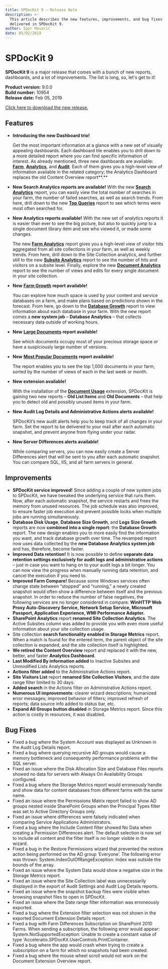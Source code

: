 ```yaml
---
title: SPDocKit 9 — Release Note
description: >-
  This article describes the new features, improvements, and bug fixes that are
  delivered in SPDocKit 9.
author: Igor Mesarić
date: 05/02/2019
---
```


# SPDocKit 9

**SPDocKit 9** is a major release that comes with a bunch of new reports, dashboards, and a lot of improvements. The list is long, so, let's get to it!

**Product version:** 9.0.0  
**Build number:** 10954  
**Release date:** Feb 05, 2019

[Click here to download the new release.](https://www.syskit.com/products/spdockit/download/)

## Features

* **Introducing the new Dashboard trio!**

  Get the most important information at a glance with a new set of visually appealing dashboards. Each dashboard tile enables you to drill down to a more detailed report where you can find specific information of interest. As already mentioned, three new dashboards are available: [**Farm**](../explore-reports-and-create-documentation/farm-explorer/farm-dashboard.md), [**Analytics**](../explore-reports-and-create-documentation/analytics-and-usage-reports/analytics-dashboard.md), and [**Audit**](../explore-reports-and-create-documentation/audit-reports/audit-dashboard.md). Each of them gives you a high-level view of information available in the related category; the Analytics Dashboard replaces the old Content Overview report**.**

* **New Search Analytics reports are available!** With the new [**Search Analytics**](../explore-reports-and-create-documentation/analytics-and-usage-reports/analytics-and-usage-reports-screen.md#search-analytics) report, you can easily view the total number of searches in your farm, the number of failed searches, as well as search trends. From here, drill down to the new [**Top Queries**](../explore-reports-and-create-documentation/analytics-and-usage-reports/analytics-and-usage-reports-screen.md#search-analytics) report to see which terms were most often searched for.
* **New Analytics reports available!** With the new set of analytics reports it is easier than ever to see the big picture, but also to quickly jump to a single document library item and see who viewed it, or made some changes.

  The new [**Farm Analytics**](../explore-reports-and-create-documentation/analytics-and-usage-reports/analytics-and-usage-reports-screen.md#analytics) report gives you a high-level view of visitor hits aggregated from all site collections in your farm, as well as weekly trends. From here, drill down to the Site Collection analytics, and further still to the new [**Subsite Analytics**](../explore-reports-and-create-documentation/analytics-and-usage-reports/analytics-and-usage-reports-screen.md#analytics) report to see the number of hits and visitors on a subsite level. Finally, explore the new [**Document Analytics**](../explore-reports-and-create-documentation/analytics-and-usage-reports/analytics-and-usage-reports-screen.md#analytics) report to see the number of views and edits for every single document in your site collection.

* **New** [**Farm Growth**](../explore-reports-and-create-documentation/analytics-and-usage-reports/analytics-and-usage-reports-screen.md#storage-metrics-and-growth) **report available!**

  You can explore how much space is used by your content and service databases on a farm, and make plans based on predictions shown in the forecast. From here, go down to the [**Database Growth**](../explore-reports-and-create-documentation/analytics-and-usage-reports/analytics-and-usage-reports-screen.md#storage-metrics-and-growth) report to view information about each database in your farm. With the new report comes a **new system job** – **Database Analytics** – that collects necessary data outside of working hours.

* **New** [**Large Documents**](../explore-reports-and-create-documentation/analytics-and-usage-reports/analytics-and-usage-reports-screen.md#storage-metrics-and-growth) **report available!**

  See which documents occupy most of your precious storage space or have a suspiciously large number of versions.

* **New** [**Most Popular Documents**](../explore-reports-and-create-documentation/analytics-and-usage-reports/analytics-and-usage-reports-screen.md#analytics) **report available!**

  The report enables you to see the top 1,000 documents in your farm, sorted by the number of views of each in the last week or month.

* **New extension available!**

  With the installation of the [**Document Usage**](../explore-reports-and-create-documentation/analytics-and-usage-reports/analytics-and-usage-reports-screen.md#document-reports) extension, SPDocKit is gaining two new reports – **Old List Items** and **Old Documents** – that help you to detect old and possibly unused items in your farm.

* **New Audit Log Details and Administrative Actions alerts available!**

  SPDocKit’s new audit alerts help you to keep track of all changes in your farm. Set the report to be delivered to your mail after each automatic snapshot, and prevent anyone from flying under your radar.

* **New Server Differences alerts available!**

  While comparing servers, you can now easily create a Server Differences alert that will be sent to you after each automatic snapshot. You can compare SQL, IIS, and all farm servers in general.

## Improvements

* **SPDocKit service improved!** Since adding a couple of new system jobs to SPDocKit, we have tweaked the underlying service that runs them. Now, after each automatic snapshot, the service restarts and frees the memory from unused resources. The job schedule was also improved, to ensure faster job execution and prevent possible locks when multiple jobs are running simultaneously.
* **Database Disk Usage**, **Database Size Growth**, and **Logs Size Growth** reports are now **combined into a single report**: the **Database Growth** report. The new design enables you to more easily find the information you want, and track database growth over time. The revamped report now uses data collected by the **new Database Analytics system job** and has, therefore, become faster.
* **Improved Data retention!**  It is now possible to define **separate data retention settings exclusively for audit logs and administrative actions** – just in case you want to hang on to your audit logs a bit longer. You can now view the progress when manually running data retention, and cancel the execution if you need to.
* **Improved Farm Compare!**  Because some Windows services often change state between “stopped” and “running,” a newly created snapshot would often show a difference between itself and the previous snapshot. In order to reduce the number of false negatives, the following services are no longer considered in compare: **WinHTTP Web Proxy Auto-Discovery Service, Network Setup Service, Microsoft Passport, Application Experience, WMI Performance Adapter.**
* **SharePoint Analytics** report **renamed Site Collection Analytics**.  The Active Subsites column was added to provide you with even more useful information about your site collection usage.
* Site collection **search functionality enabled in Storage Metrics** report.  When a match is found for the entered term, the parent object of the site collection is expanded, and the site collection itself is highlighted.
* **We retired the Content Overview** report and replaced it with the new, better, and faster **Analytics Dashboard**.
* **Last Modified By information added** to Inactive Subsites and Unmodified Lists Analytics reports.
* **Actions filter added** to the Administrative Actions report.
* **Site Visitors List** report **renamed Site Collection Visitors**, and the date range filter limited to 30 days.
* **Added search** in the Actions filter on Administrative Actions report.
* **Numerous UI improvements**: clearer wizard descriptions; humanized error messages; improved behavior of filters; improved refresh of reports; data source info added to status bar, etc.
* **Expand All Groups button disabled** in Storage Metrics report. Since this action is costly in resources, it was disabled.

## Bug Fixes

* Fixed a bug where the System Account was displayed as Unknown in the Audit Log Details report.
* Fixed a bug where querying recursive AD groups would cause a memory bottleneck and consequently performance problems with the SQL server.
* Fixed an issue where the Disk Allocation Size and Database Files reports showed no data for servers with Always On Availability Groups configured.
* Fixed a bug where the Storage Metrics report would erroneously handle and show data for content databases from different farms with the same name.
* Fixed an issue where the Permissions Matrix report failed to show AD groups nested inside SharePoint Groups when the Principal Types filter was set to Active Directory Groups only.
* Fixed an issue where differences were falsely indicated when comparing Service Applications Administrators.
* Fixed a bug where the Include Content filter showed No Data when creating a Permission Differences alert. The default selection is now set to include all content and the filter itself is no longer visible in the wizard.
* Fixed a bug in the Restore Permissions wizard that prevented the restore action being performed on the AD group ‘Everyone’. The following error was thrown: System.IndexOutOfRangeException: Index was outside the bounds of the array.
* Fixed an issue where the System Data would show a negative size in the Storage Metrics report.
* Fixed an issue where the Site Collection label was unnecessarily displayed in the export of Audit Settings and Audit Log Details reports.
* Fixed an issue where the snapshot backup files were visible when browsing snapshot files to open in SPDocKit.
* Fixed an issue where the Date range filter information was erroneously exported.
* Fixed a bug where the Extension filter selection was not shown in the exported Document Extension Details report.
* Fixed a bug with Farm Differences Subscription on SharePoint 2010 Farms. When sending a subscription, the following error would appear: System.NotSupportedException: Unable to create a constant value of type 'Acceleratio.SPDocKit.UserControls.PrintContainer.
* Fixed a bug where the app would crash when trying to create a subscription on a farm for which no snapshots had been created.
* Fixed a bug where the mouse wheel scroll would not work on the Document Extension Overview report.

